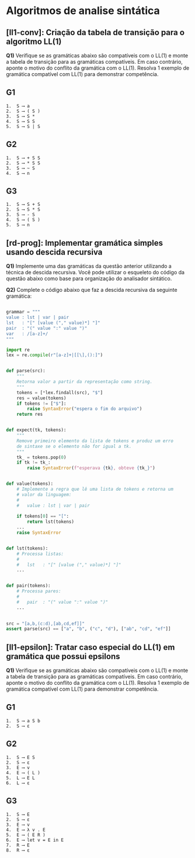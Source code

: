 Algoritmos de analise sintática
===============================

## [ll1-conv]: Criação da tabela de transição para o algoritmo LL(1)

**Q1)** Verifique se as gramáticas abaixo são compatíveis com o LL(1) e monte a tabela de transição para as gramáticas compatíveis. Em caso contrário, aponte o motivo do conflito da gramática com o LL(1). Resolva 1 exemplo de gramática compatível com LL(1) para demonstrar competência.

## G1
```
1.  S ⟶ a
2.  S ⟶ ( S )
3.  S ⟶ S *
4.  S ⟶ S S
5.  S ⟶ S | S
```

## G2
```
1.  S ⟶ + S S
2.  S ⟶ * S S
3.  S ⟶ ~ S
4.  S ⟶ n
```

## G3
```
1.  S ⟶ S + S
2.  S ⟶ S * S
3.  S ⟶ - S
4.  S ⟶ ( S )
5.  S ⟶ n
```

## [rd-prog]: Implementar gramática simples usando descida recursiva

**Q1)** Implemente uma das gramáticas da questão anterior utilizando a técnica de descida recursiva. Você pode utilizar o esqueleto do código da questão abaixo como base para organização do analisador sintático.

**Q2)** Complete o código abaixo que faz a descida recursiva da seguinte gramática:

```python

grammar = """
value : lst | var | pair
lst   : "[" [value ("," value)*] "]"
pair  : "(" value ":" value ")"
var   : /[a-z]+/
"""

import re
lex = re.compile(r"[a-z]+|[[\],():]")


def parse(src):
    """
    Retorna valor a partir da representação como string.
    """
    tokens = [*lex.findall(src), "$"]
    res = value(tokens)
    if tokens != ["$"]:
        raise SyntaxError("espera o fim do arquivo")
    return res


def expect(tk, tokens):
    """
    Remove primeiro elemento da lista de tokens e produz um erro
    de sintaxe se o elemento não for igual a tk.
    """
    tk_ = tokens.pop(0)
    if tk != tk_:
        raise SyntaxError(f"esperava {tk}, obteve {tk_}")


def value(tokens):
    # Implemente a regra que lê uma lista de tokens e retorna um
    # valor da linguagem:
    #
    #   value : lst | var | pair 
    
    if tokens[0] == "[":
        return lst(tokens)
    ...
    raise SyntaxError


def lst(tokens):
    # Processa listas:
    #
    #   lst   : "[" [value ("," value)*] "]" 
    ...


def pair(tokens):
    # Processa pares:
    # 
    #   pair  : "(" value ":" value ")" 
    ...
    

src = "[a,b,(c:d),[ab,cd,ef]]"
assert parse(src) == ["a", "b", ("c", "d"), ["ab", "cd", "ef"]]
```


## [ll1-epsilon]: Tratar caso especial do LL(1) em gramática que possui epsilons

**Q1)** Verifique se as gramáticas abaixo são compatíveis com o LL(1) e monte a tabela de transição para as gramáticas compatíveis. Em caso contrário, aponte o motivo do conflito da gramática com o LL(1). Resolva 1 exemplo de gramática compatível com LL(1) para demonstrar competência.

## G1
```
1.  S ⟶ a S b
2.  S ⟶ ε
```

## G2
```
1.  S ⟶ E S
2.  S ⟶ ε
3.  E ⟶ v
4.  E ⟶ ( L )
5.  L ⟶ E L
6.  L ⟶ ε
```

## G3
```
1.  S ⟶ E
2.  S ⟶ ε
3.  E ⟶ v
4.  E ⟶ λ v . E
5.  E ⟶ ( E R )
6.  E ⟶ let v = E in E
7.  R ⟶ E
8.  R ⟶ ε
```